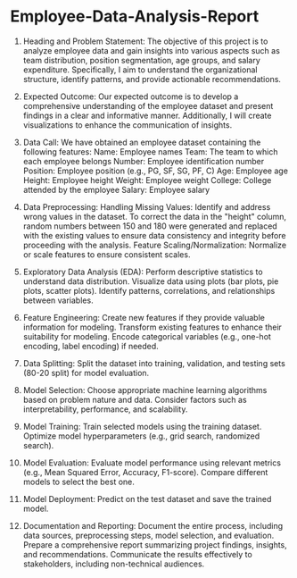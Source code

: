 # Employee-Data-Analysis-Report

1. Heading and Problem Statement:
The objective of this project is to analyze employee data and gain insights into various aspects such as team distribution, position segmentation, age groups, and salary expenditure. Specifically, I aim to understand the organizational structure, identify patterns, and provide actionable recommendations.


2. Expected Outcome:
Our expected outcome is to develop a comprehensive understanding of the employee dataset and present findings in a clear and informative manner. Additionally, I will create visualizations to enhance the communication of insights.



3. Data Call:
We have obtained an employee dataset containing the following features:
Name: Employee names
Team: The team to which each employee belongs
Number: Employee identification number
Position: Employee position (e.g., PG, SF, SG, PF, C)
Age: Employee age
Height: Employee height
Weight: Employee weight
College: College attended by the employee
Salary: Employee salary


4. Data Preprocessing:
Handling Missing Values:
Identify and address wrong values in the dataset.
To correct the data in the "height" column, random numbers between 150 and 180 were generated and replaced with the existing values to ensure data consistency and integrity before proceeding with the analysis.
Feature Scaling/Normalization:
Normalize or scale features to ensure consistent scales.



6. Exploratory Data Analysis (EDA):
Perform descriptive statistics to understand data distribution.
Visualize data using plots (bar plots, pie plots, scatter plots).
Identify patterns, correlations, and relationships between variables.



8. Feature Engineering:
Create new features if they provide valuable information for modeling.
Transform existing features to enhance their suitability for modeling.
Encode categorical variables (e.g., one-hot encoding, label encoding) if needed.


9. Data Splitting:
Split the dataset into training, validation, and testing sets (80-20 split) for model evaluation.



11. Model Selection:
Choose appropriate machine learning algorithms based on problem nature and data.
Consider factors such as interpretability, performance, and scalability.



13. Model Training:
Train selected models using the training dataset.
Optimize model hyperparameters (e.g., grid search, randomized search).



15. Model Evaluation:
Evaluate model performance using relevant metrics (e.g., Mean Squared Error, Accuracy, F1-score).
Compare different models to select the best one.

16. Model Deployment:
Predict on the test dataset and save the trained model.



18. Documentation and Reporting:
Document the entire process, including data sources, preprocessing steps, model selection, and evaluation.
Prepare a comprehensive report summarizing project findings, insights, and recommendations.
Communicate the results effectively to stakeholders, including non-technical audiences.
